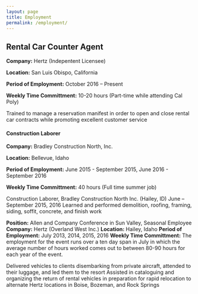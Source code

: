```yaml
---
layout: page
title: Employment
permalink: /employment/
---
```


## Rental Car Counter Agent

**Company:** Hertz (Indepentent Licensee)

**Location:** San Luis Obispo, California

**Period of Employment:** October 2016 – Present

**Weekly Time Committment:** 10-20 hours (Part-time while attending Cal Poly)

Trained to manage a reservation manifest in order to open and close rental car contracts while promoting excellent customer service



#### Construction Laborer

**Company:** Bradley Construction North, Inc.

**Location:** Bellevue, Idaho

**Period of Employment:** June 2015 - September 2015, June 2016 - September 2016

**Weekly Time Committment:** 40 hours (Full time summer job)

Construction Laborer, Bradley Construction North Inc. (Hailey, ID)   June – September 2015, 2016
Learned and performed demolition, roofing, framing, siding, soffit, concrete, and finish work

**Position:** Allen and Company Conference in Sun Valley, Seasonal Employee
**Company:** Hertz (Overland West Inc.)
**Location:** Hailey, Idaho
**Period of Employment:** July 2013, 2014, 2015, 2016
**Weekly Time Committment:** The employment for the event runs over a ten day span in July in which the average number of hours worked comes out to between 80-90 hours for each year of the event.

Delivered vehicles to clients disembarking from private aircraft, attended to their luggage, and led them to the resort
Assisted in cataloguing and organizing the return of rental vehicles in preparation for rapid relocation to alternate Hertz locations in Boise, Bozeman, and Rock Springs
